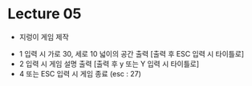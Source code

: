 # Lecture 05
* 지렁이 게임 제작

- 1 입력 시 가로 30, 세로 10 넓이의 공간 출력 [출력 후 ESC 입력 시 타이틀로]
- 2 입력 시 게임 설명 출력 [출력 후 y 또는 Y 입력 시 타이틀로]
- 4 또는 ESC 입력 시 게임 종료 (esc : 27)
